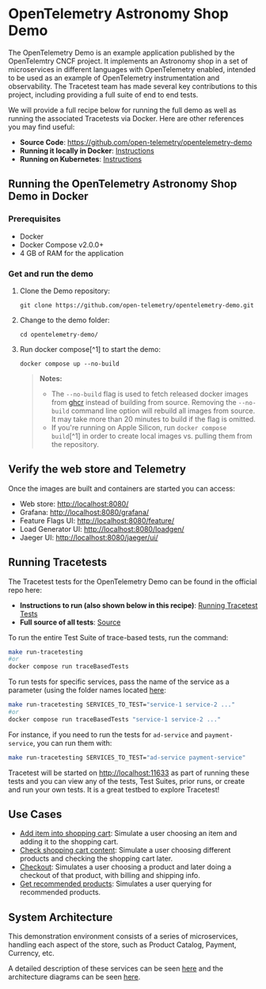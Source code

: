 # OpenTelemetry Astronomy Shop Demo

The OpenTelemetry Demo is an example application published by the OpenTelemtry CNCF project. It implements an Astronomy shop in a set of microservices in different languages with OpenTelemetry enabled, intended to be used as an example of OpenTelemetry instrumentation and observability. The Tracetest team has made several key contributions to this project, including providing a full suite of end to end tests.

We will provide a full recipe below for running the full demo as well as running the associated Tracetests via Docker. Here are other references you may find useful:

- **Source Code**: https://github.com/open-telemetry/opentelemetry-demo
- **Running it locally in Docker**: [Instructions](https://opentelemetry.io/docs/demo/docker-deployment/)
- **Running on Kubernetes**: [Instructions](https://opentelemetry.io/docs/demo/kubernetes-deployment/)

## Running the OpenTelemetry Astronomy Shop Demo in Docker

### Prerequisites

- Docker
- Docker Compose v2.0.0+
- 4 GB of RAM for the application
 
### Get and run the demo

1.  Clone the Demo repository:

    ```shell
    git clone https://github.com/open-telemetry/opentelemetry-demo.git
    ```

2.  Change to the demo folder:

    ```shell
    cd opentelemetry-demo/
    ```

3.  Run docker compose[^1] to start the demo:

    ```shell
    docker compose up --no-build
    ```

    > **Notes:**
    >
    > - The `--no-build` flag is used to fetch released docker images from
    >   [ghcr](https://ghcr.io/open-telemetry/demo) instead of building from
    >   source. Removing the `--no-build` command line option will rebuild all
    >   images from source. It may take more than 20 minutes to build if the
    >   flag is omitted.
    > - If you're running on Apple Silicon, run `docker compose build`[^1] in
    >   order to create local images vs. pulling them from the repository.

## Verify the web store and Telemetry

Once the images are built and containers are started you can access:

- Web store: <http://localhost:8080/>
- Grafana: <http://localhost:8080/grafana/>
- Feature Flags UI: <http://localhost:8080/feature/>
- Load Generator UI: <http://localhost:8080/loadgen/>
- Jaeger UI: <http://localhost:8080/jaeger/ui/>

## Running Tracetests

The Tracetest tests for the OpenTelemetry Demo can be found in the official repo here:

- **Instructions to run (also shown below in this recipe)**: [Running Tracetest Tests](https://github.com/open-telemetry/opentelemetry-demo/tree/main/test#testing-services-with-trace-based-tests)
- **Full source of all tests**: [Source](https://github.com/open-telemetry/opentelemetry-demo/tree/main/test/tracetesting)

To run the entire Test Suite of trace-based tests, run the command:

```sh
make run-tracetesting
#or
docker compose run traceBasedTests
```

To run tests for specific services, pass the name of the service as a
parameter (using the folder names located [here](https://github.com/open-telemetry/opentelemetry-demo/tree/main/test/tracetesting):

```sh
make run-tracetesting SERVICES_TO_TEST="service-1 service-2 ..."
#or
docker compose run traceBasedTests "service-1 service-2 ..."
```

For instance, if you need to run the tests for `ad-service` and
`payment-service`, you can run them with:

```sh
make run-tracetesting SERVICES_TO_TEST="ad-service payment-service"
```

Tracetest will be started on [http://localhost:11633](http://localhost:11633) as part of running these tests and you can view any of the tests, Test Suites, prior runs, or create and run your own tests. It is a great testbed to explore Tracetest!


## Use Cases

- [Add item into shopping cart](./use-cases/add-item-into-shopping-cart.md): Simulate a user choosing an item and adding it to the shopping cart.
- [Check shopping cart content](./use-cases/check-shopping-cart-contents.md): Simulate a user choosing different products and checking the shopping cart later. 
- [Checkout](./use-cases/checkout.md): Simulates a user choosing a product and later doing a checkout of that product, with billing and shipping info.
- [Get recommended products](./use-cases/get-recommended-products.md): Simulates a user querying for recommended products.

## System Architecture

This demonstration environment consists of a series of microservices, handling each aspect of the store, such as Product Catalog, Payment, Currency, etc.

A detailed description of these services can be seen [here](https://opentelemetry.io/docs/demo/services/)
and the architecture diagrams can be seen [here](https://opentelemetry.io/docs/demo/architecture/).
